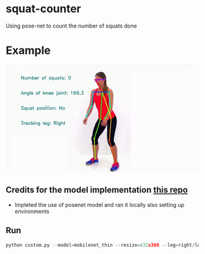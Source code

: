 # squat-counter
Using pose-net to count the number of squats done


# Example

![Demo](squat.gif)

## Credits for the model implementation [this repo](https://github.com/ildoonet/tf-pose-estimation)

- Impleted the use of posenet model and ran it locally also setting up environments

## Run
```py
python custom.py --model=mobilenet_thin --resize=432x368 --leg=right/left(choose) --vidlocation=something.mp4
```
